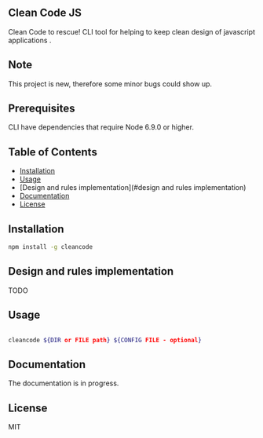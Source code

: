 ## Clean Code JS

Clean Code to rescue! CLI tool for helping to keep clean design of javascript applications .

## Note

This project is new, therefore some minor bugs could show up.

## Prerequisites
 
CLI have dependencies that require Node 6.9.0 or higher.

## Table of Contents

* [Installation](#installation)
* [Usage](#usage)
* [Design and rules implementation](#design and rules implementation)
* [Documentation](#documentation)
* [License](#license)

## Installation

```bash
npm install -g cleancode 
```

## Design and rules implementation

TODO

## Usage

```bash

cleancode ${DIR or FILE path} ${CONFIG FILE - optional}
```

## Documentation

The documentation is in progress. 

## License

MIT

